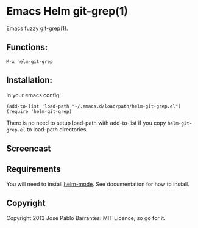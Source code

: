 Emacs Helm git-grep(1)
==========================

Emacs fuzzy git-grep(1).

## Functions:

```
M-x helm-git-grep
```

## Installation:

In your emacs config:

```
(add-to-list 'load-path "~/.emacs.d/load/path/helm-git-grep.el")
(require 'helm-git-grep)
```

There is no need to setup load-path with add-to-list if you copy
`helm-git-grep.el` to load-path directories.

## Screencast

## Requirements

You will need to install
[helm-mode](http://www.emacswiki.org/emacs/Helm). See
documentation for how to install.

## Copyright

Copyright 2013 Jose Pablo Barrantes. MIT Licence, so go for it.
